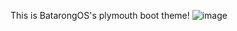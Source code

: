 This is BatarongOS's plymouth boot theme! ![image](https://github.com/batarongOS/plymouth-batarong-theme/assets/148632031/f6d8974c-d649-4991-8296-78390efb493a)
